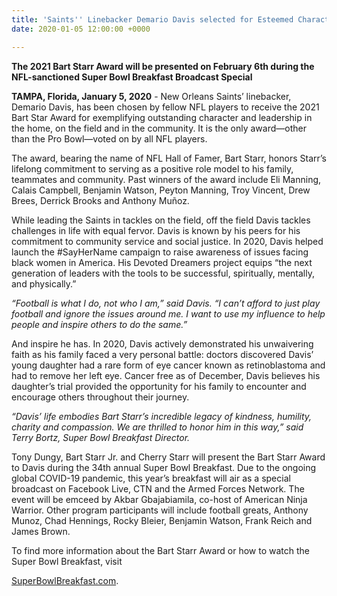 ```yaml
---
title: 'Saints'' Linebacker Demario Davis selected for Esteemed Character Award  '
date: 2020-01-05 12:00:00 +0000

---
```

**The 2021 Bart Starr Award will be presented on February 6th during the NFL-sanctioned Super Bowl Breakfast Broadcast Special**

**TAMPA, Florida, January 5, 2020** - New Orleans Saints’ linebacker, Demario Davis, has been chosen by fellow NFL players to receive the 2021 Bart Star Award for exemplifying outstanding character and leadership in the home, on the field and in the community. It is the only award—other than the Pro Bowl—voted on by all NFL players.

The award, bearing the name of NFL Hall of Famer, Bart Starr, honors Starr’s lifelong commitment to serving as a positive role model to his family, teammates and community. Past winners of the award include Eli Manning, Calais Campbell, Benjamin Watson, Peyton Manning, Troy Vincent, Drew Brees, Derrick Brooks and Anthony Muñoz.

While leading the Saints in tackles on the field, off the field Davis tackles challenges in life with equal fervor. Davis is known by his peers for his commitment to community service and social justice. In 2020, Davis helped launch the #SayHerName campaign to raise awareness of issues facing black women in America. His Devoted Dreamers project equips “the next generation of leaders with the tools to be successful, spiritually, mentally, and physically.”

_“Football is what I do, not who I am,” said Davis. “I can’t afford to just play football and ignore the issues around me. I want to use my influence to help people and inspire others to do the same.”_

And inspire he has. In 2020, Davis actively demonstrated his unwaivering faith as his family faced a very personal battle: doctors discovered Davis’ young daughter had a rare form of eye cancer known as retinoblastoma and had to remove her left eye. Cancer free as of December, Davis believes his daughter’s trial provided the opportunity for his family to encounter and encourage others throughout their journey.

_“Davis’ life embodies Bart Starr’s incredible legacy of kindness, humility, charity and compassion. We are thrilled to honor him in this way,” said Terry Bortz, Super Bowl Breakfast Director._

Tony Dungy, Bart Starr Jr. and Cherry Starr will present the Bart Starr Award to Davis during the 34th annual Super Bowl Breakfast. Due to the ongoing global COVID-19 pandemic, this year’s breakfast will air as a special broadcast on Facebook Live, CTN and the Armed Forces Network. The event will be emceed by Akbar Gbajabiamila, co-host of American Ninja Warrior. Other program participants will include football greats, Anthony Munoz, Chad Hennings, Rocky Bleier, Benjamin Watson, Frank Reich and James Brown.

To find more information about the Bart Starr Award or how to watch the Super Bowl Breakfast, visit

[SuperBowlBreakfast.com](https://superbowlbreakfast.com).